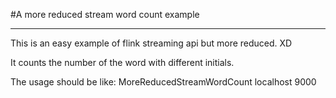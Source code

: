 #A more reduced stream word count example   
   
---
   
This is an easy example of flink streaming api but more reduced. XD   
   
It counts the number of the word with different initials.   
   
The usage should be like: MoreReducedStreamWordCount localhost 9000   
